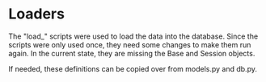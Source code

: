 # Loaders
The "load_" scripts were used to load the data into the database. Since the scripts were only used once, they
need some changes to make them run again. In the current state, they are missing the Base and Session objects.

If needed, these definitions can be copied over from models.py and db.py.